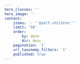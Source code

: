 ```yaml
---
hero_classes: ''
hero_image: ''
content:
    items: '- ''@self.children'''
    limit: '50'
    order:
        by: date
        dir: desc
    pagination: '1'
    url_taxonomy_filters: '1'
    published: true
---
```


